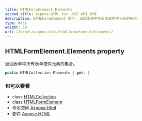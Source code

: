 ```yaml
---
title: HTMLFormElement.Elements
second_title: Aspose.HTML for .NET API 参考
description: HTMLFormElement 财产. 返回表单中所有表单控件元素的集合
type: docs
weight: 30
url: /zh/net/aspose.html/htmlformelement/elements/
---
```

## HTMLFormElement.Elements property

返回表单中所有表单控件元素的集合。

```csharp
public HTMLCollection Elements { get; }
```

### 也可以看看

* class [HTMLCollection](../../../aspose.html.collections/htmlcollection/)
* class [HTMLFormElement](../)
* 命名空间 [Aspose.Html](../../htmlformelement/)
* 部件 [Aspose.HTML](../../../)


